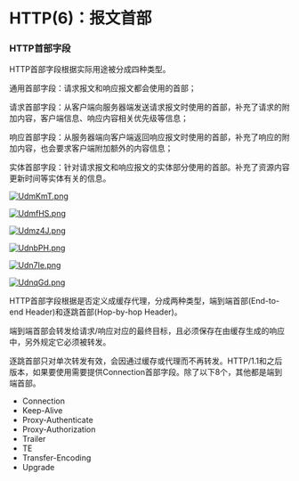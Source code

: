 # HTTP(6)：报文首部

### HTTP首部字段

HTTP首部字段根据实际用途被分成四种类型。

通用首部字段：请求报文和响应报文都会使用的首部；

请求首部字段：从客户端向服务器端发送请求报文时使用的首部，补充了请求的附加内容，客户端信息、响应内容相关优先级等信息；

响应首部字段：从服务器端向客户端返回响应报文时使用的首部，补充了响应的附加内容，也会要求客户端附加额外的内容信息；

实体首部字段：针对请求报文和响应报文的实体部分使用的首部。补充了资源内容更新时间等实体有关的信息。

[![UdmKmT.png](https://s1.ax1x.com/2020/07/15/UdmKmT.png)](https://imgchr.com/i/UdmKmT)

[![UdmfHS.png](https://s1.ax1x.com/2020/07/15/UdmfHS.png)](https://imgchr.com/i/UdmfHS)

[![Udmz4J.png](https://s1.ax1x.com/2020/07/15/Udmz4J.png)](https://imgchr.com/i/Udmz4J)

[![UdnbPH.png](https://s1.ax1x.com/2020/07/15/UdnbPH.png)](https://imgchr.com/i/UdnbPH)

[![Udn7Ie.png](https://s1.ax1x.com/2020/07/15/Udn7Ie.png)](https://imgchr.com/i/Udn7Ie)

[![UdnqGd.png](https://s1.ax1x.com/2020/07/15/UdnqGd.png)](https://imgchr.com/i/UdnqGd)

HTTP首部字段根据是否定义成缓存代理，分成两种类型，端到端首部(End-to-end Header)和逐跳首部(Hop-by-hop Header)。

端到端首部会转发给请求/响应对应的最终目标，且必须保存在由缓存生成的响应中，另外规定它必须被转发。

逐跳首部只对单次转发有效，会因通过缓存或代理而不再转发。HTTP/1.1和之后版本，如果要使用需要提供Connection首部字段。除了以下8个，其他都是端到端首部。

- Connection
- Keep-Alive
- Proxy-Authenticate
- Proxy-Authorization
- Trailer
- TE
- Transfer-Encoding
- Upgrade